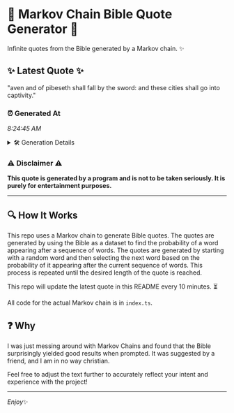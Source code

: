 # 📖 Markov Chain Bible Quote Generator 📖

Infinite quotes from the Bible generated by a Markov chain. ✨

## ✨ Latest Quote ✨
"aven and of pibeseth shall fall by the sword: and these cities shall go into captivity."

### ⏰ Generated At
*8:24:45 AM*

<details>
    <summary>🛠️ Generation Details</summary>
    <p>
        <strong>🌱 Seed:</strong> aven<br>
        <strong>🔄 Iterations:</strong> 15<br>
        <strong>📜 Context History:</strong><br>[ aven ]: and<br>[ aven, and ]: of<br>[ aven, and, of ]: pibeseth<br>[ aven, and, of, pibeseth ]: shall<br>[ aven, and, of, pibeseth, shall ]: fall<br>[ aven, and, of, pibeseth, shall, fall ]: by<br>[ and, of, pibeseth, shall, fall, by ]: the<br>[ of, pibeseth, shall, fall, by, the ]: sword:<br>[ pibeseth, shall, fall, by, the, sword: ]: and<br>[ shall, fall, by, the, sword:, and ]: these<br>[ fall, by, the, sword:, and, these ]: cities<br>[ by, the, sword:, and, these, cities ]: shall<br>[ the, sword:, and, these, cities, shall ]: go<br>[ sword:, and, these, cities, shall, go ]: into<br>[ and, these, cities, shall, go, into ]: captivity.<br>
    </p>
</details>

### ⚠️ Disclaimer ⚠️
**This quote is generated by a program and is not to be taken seriously. It is purely for entertainment purposes.**

---

## 🔍 How It Works

This repo uses a Markov chain to generate Bible quotes. The quotes are generated by using the Bible as a dataset to find the probability of a word appearing after a sequence of words. The quotes are generated by starting with a random word and then selecting the next word based on the probability of it appearing after the current sequence of words. This process is repeated until the desired length of the quote is reached.

This repo will update the latest quote in this README every 10 minutes. ⏳

All code for the actual Markov chain is in `index.ts`.

## ❓ Why

I was just messing around with Markov Chains and found that the Bible surprisingly yielded good results when prompted. 
It was suggested by a friend, and I am in no way christian.

Feel free to adjust the text further to accurately reflect your intent and experience with the project!

---

*Enjoy*✨
